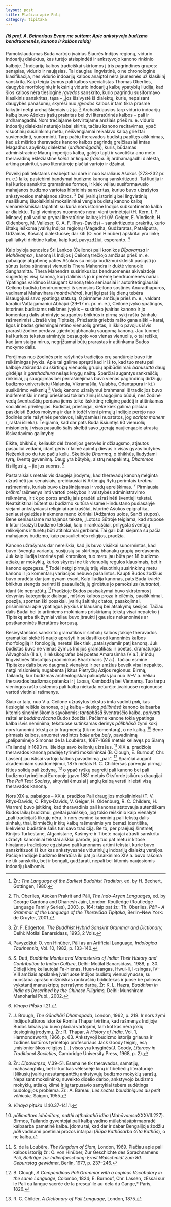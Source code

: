 ```yaml
---
layout: post
title: Plačiau apie Palį
category: tipitaka
---
```


##### (iš prof. A. Beinoriaus *Evaṃ me suttam*: Apie ankstyvojo budizmo bendruomenės, kanono ir kalbos raidą)

Pamokslaudamas Buda vartojo įvairius Šiaurės Indijos regionų, vidurio indoarijų dialektus, kas turėjo atsispindėti ir ankstyvojo kanono rinkinio kalboje. [^1] Indoarijų kalbos tradiciškai skirtomos į tris pagrindines grupes: senąsias, vidurio ir naująsias. Tai daugiau lingvistinė, o ne chronologinė klasifikacija, nes vidurio indoarijų kalbos anaiptol nėra jaunesnės už klasikinį sanskritą. Kaip teigia žymus pali kalbos specialistas Thomas Oberlies, daugybė morfologinių ir leksinių vidurio indoarijų kalbų ypatybių liudija, kad šios kalbos nėra tiesioginė *ṛgvedos* sanskrito, kurio pagrindu susiformavo klasikinis sanskritas, tąsa – „jos išsivystė iš dialektų, kurie, nepaisant daugybės panašumų, skyrėsi nuo *ṛgvedos* kalbos ir tam tikra prasme laikytini netgi archajiškeniais už ją. [^2] Archaiškiausios tarp vidurio indoarijų kalbų buvo Ašokos įrašų prakritas bei dvi literatūrinės kalbos – pali ir ardhamagadhi. Nors trečiajame ketvirtajame amžiais prieš m. e. vidurio indoarijų dialektai neturėjo labai skirtis, tačiau kanono recitavimas, ypač visuotinių susirinkimų metu, neišvengiamai reikalavo kalbą griežtai suvienodinti, sunorminti. Tarp pačių theravados budistų paplitęs aiškinimas, kad už mišrios theravados kanono kalbos pagrindą greičiausiai imtas Magadhos apylinkų dialektas (*ardhamāgadhī*), kuris, būdamas administracine Maurų imperijos kalba, galėjo tapti ir savotiška ano meto theravadinų ekleziastine *koine* ar *lingua franca*. Šį ardhamagadhi dialektą, artimą prakritui, savo literatūroje plačiai vartojo ir džainai.
<!--break-->
Poveikį pali tekstams neabejotinai darė ir nuo karaliaus Ašokos (273–232 pr. m. e.) laikų pastebimi bandymai budizmo kanoną sanskritizuoti. Tai liudija ir kai kurios sanskrito gramatinės formos, ir kiek vėliau susiformavusio mahajanos budizmo vartotas hibridinis sanskritas, kuriuo buvo užrašytos ankstyvosios mahajanos sūtros. [^3] Dėl įvairių istorinių bei lingvistinių neaiškumų šiuolaikiniai mokslininkai vengia budistų kanono kalbą vienareikšmiškai tapatinti su kuria nors istorine Indijos subkontinento kalba ar dialektu. Taigi vieningos nuomonės nėra: vieni tyrinėtojai (H. Kern, I. P. Minaev) pali vadina grynai literatūrine kalba; kiti (W. Geiger, E. Vindisch, H. Oldenberg, M. Valleser, C. A. F. Rhys-Davids) – sanskritizuotu prakritu, kurio ištakų ieškoma įvairių Indijos regionų (Magadha, Gudžaratas, Pataliputra, Udžainas, Košala) dialektuose; dar kiti (O. von Hinüber) apskritai yra linkę pali laikyti dirbtine kalba, kaip kad, pavyzdžiui, esperanto. [^4]

Kaip byloja senosios Šri Lankos (Ceilono) pali kronikos *Dīpavaṃsa* ir *Mahāvaṃsa* , kanoną iš Indijos į Ceiloną trečiojo amžiaus prieš m. e. pabaigoje atgabenę paties Ašokos su misija budizmui skleisti pasiųsti jo sūnus (arba sūnėnas) vienuolis Thera Mahendra ir duktė vienuolė Sanghamitta. Thera Mahendra susirinkusios bendruomenės akivaizdoje sugiedojęs visą kanoną, kurį dalimis iš jo ir perėmę bendruomenės nariai. Ypatingas vaidmuo išsaugant kanoną teko seniausiai ir autoritetingiausiai Ceilono budistų bendruomenei iš senosios Ceilono sostinės Anuradhapuros, vadinamai Mahavihara (*mahāvihāra*), kurį ligi pat šių dienų tebėra išsaugojusi savo ypatingą statusą. O pirmame amžiuje prieš m. e., valdant karaliui Vattagamaniui Abhajui (29–17 m. pr. m. e.), Ceilone įvyko ypatingos, istorinės budistams reikšmės įvykis – susirinko įvairias kanono ir jo komentarų dalis atmintyje saugantys bhikhūs ir pirmą sykį raštu (sinhalų rašmenimis) užrašė visą Tipitaką. Priežastis griebtis rašto gana aiški – karai, ligos ir badas grėsmingai retino vienuolių gretas, ir iškilo pavojus išvis prarasti žodine perdava „giedotojųbhanakų saugomą kanoną. Jau tuomet kai kuriuos tekstus atmintyje besaugojo vos vienas vienuolis, o tai reiškė, kad jam staiga mirus, negrįžtamai būtų prarastas ir atitinkama Budos mokymo dalis.

Perėjimas nuo žodinės prie rašytinės tradicijos erų sandūroje buvo itin reikšmingas įvykis. Apie tai galime spręsti kad ir iš to, kad tuo metu pali kalboje atsiranda du skirtingų vienuolių grupių apibūdinimai: *bahusutta* daug girdėjęs ir *ganthadhura* nešąs knygų naštą. Sparčiai augantys rankraščių rinkiniai, jų saugojimas bei perrašinėjimas buvo vienas pagrindinių didžiųjų budizmo universitetų (Nalanda, Vikramašila, Valabha, Odantapura ir kt.) susikūrimo veiksnių [^5] Vedų kanono užrašymui brahmanai iš tradicijos buvo indiferentiški ir netgi priešinosi tokiam žinių išsaugojimo būdui, nes žodinė vedų šventraščių perdava jiems teikė išskirtinę religinę padėtį ir atitinkamas socialines privilegijas. Budistai, priešingai, siekė kiek galima plačiau paskleisti Budos mokymą ir dar ir todėl vieni pirmųjų Indijoje perėjo nuo žodinės prie rašytinės perdavos, laikydamiesi nuostatos, jog *scripta manent* („raštai išlieka). Teigiama, kad dar pats Buda išsiuntęs 60 vienuolių misionierių į visas pasaulio šalis skelbti savo „gerąją naujienąapie atrastą išsivadavimo galimybę:

Eikite, bhikhūs, keliaukit dėl žmonijos gerovės ir džiaugsmo, atjautos pasauliui vedami, idant gėris ir laimė apimtų dievus ir visas gyvas būtybes. Neženkit po du tuo pačiu keliu. Skelbkite *Dhammą*, o bhikhūs, liudydami tyrą, šventą gyvenimą. Daug yra būtybių, aistrų neapakintų, *Dhammos* išsiilgusių, – jie jus supras. [^6]

Pastaraisiais metais vis daugėja įrodymų, kad theravadų kanoną mėginta užrašinėti jau senaisiais, greičiausiai iš Artimųjų Rytų perimtais *brāhmī* rašmenimis, kuriais buvo užrašinėjamas ir vedų apreiškimas. [^7] Pirmiausia *brāhmī* rašmenys imti vartoti prekybos ir valstybės administravimo reikmėms, ir tik po poros amžių jais pradėti užrašinėti šventieji tekstai. Neatsitiktinai būtent su budizmo kultūra visame Hindustano pusiasalyje siejami ankstyviausi religiniai rankraščiai, istorinė Ašokos epigrafika, seniausi geležies ir akmens meno kūriniai (Adžantos uolos, Sanči stupos). Bene seniausiame mahajanos tekste, „Lotoso Sūtroje teigiama, kad stupose ir kitur išraižyti budizmo tekstai, kaip ir rankraščiai, prilygsta šventųjų relikvijoms ir turėtų būti atitinkamai gerbiami. Tai gali būti siejama su pačia mahajanos budizmo, kaip pasaulietinės religijos, pradžia.

Kanono užrašymas dar nereiškia, kad jis buvo visiškai sunormintas, kad buvo išvengta variantų, susijusių su skirtingų bhanakų grupių perdavomis. Juk kaip liudija istorinės pali knronikos, tuo metu jau būta per 18 budizmo atšakų ar mokyklų, kurios skyrėsi ne tik vienuolių regulos klausimais, bet ir kanono egzegeze. [^8] Todėl netgi pirmųjų trijų visuotinių susirinkimų metu kanono ir jo komentarų variacijos nebuvo pašalintos. Kaupti Budos žodžius buvo pradėta dar jam gyvam esant. Kaip liudija kanonas, pats Buda kvietė bhikhus stengtis perimti iš pasauliečių jų girdėtus jo pamokslus (*suttanta*), idant šie nepražūtų. [^9] Pradžioje Budos pasisakymai buvo skirstomos į devynias kategorijas: dialogai, mišrios kalbos proza ir eilėmis, paaiškinimai, poezija, spontaniški posakiai, įvairių šaltinių citatos, pasakojimai, prisiminimai apie ypatingus įvykius ir klausimų bei atsakymų sesijos. Tačiau dalis Budai bei jo artimiems mokiniams priskiriamų tekstų visai nepateko į Tipitaką arba tik žymiai vėliau buvo įtraukti į gausios nekanoninės ar postkanoninės literatūros korpusą.

Besivystančios sanskrito gramatikos ir sinhalų kalbos įtakoje theravados gramatikai siekė iš naujo aprašyti ir suklasifikuoti kanoninės kalbos morfologiją ir fonologiją, neretai šiek tiek „pataisydamiir patį kanoną. Juk budistas buvo ne vienas žymus Indijos gramatikas: ir poetas, dramaturgas Ašvaghoša (II a.), ir leksikografas bei poetas Amarasimha (V a.), ir indų lingvistinės filosofijos pradininkas Bhartriharis (V a.). Tačiau esminė Tipitakos dalis buvo daugmaž vienalytė ir per amžius beveik visai nepakito, netgi misionierių nugabenta į kitus Pietryčių Azijos regionus: Birmą, Tailandą, kur budizmas archeologiškai paliudytas jau nuo IV–V a. Vėliau theravados budizmas patenka ir į Laosą, Kambodžą bei Vietnamą. Tuo tarpu vieningos rašto sistemos pali kalba niekada neturėjo: įvairiuose regionuose vartoti vietiniai rašmenys.

Šiaip ar taip, nuo V a. Ceilone užrašytus tekstus imta vadinti *pāli*, kas tiesiogiai reiškia kanonas, o jų kalbą – tiesiog *pālibhāsā* kanono kalbaarba kitomis sinonimiškomis sąvokomis: *tantibhāsā* šventraščio kalba, *pariyatti* raštai ar *buddhavācana* Budos žodžiai. Pačiame kanone tokia ypatinga kalba išvis neminima; tekstuose sutinkamas derinys *pālibhāsā* žymi kokį nors kanoninį tekstą ar jo fragmentą (tik ne komentarą), o ne kalbą. [^10] Bene pirmasis kalbos, anuomet vadintos *balie* arba *baly*, pavadinimą „palipaminėjo Simonas de la Loubêras, 1687–1688 metais keliavęs po Siamą (Tailandą) ir 1693 m. išleidęs savo kelionių užrašus. [^11] XIX a. pradžioje theravados kanoną pradėję tyrinėti mokslininkai (B. Clough, E. Burnouf, Chr. Lassen) jau ištisai vartojo kalbos pavadinimą „pali“. [^12] Sparčiai augant akademiniam susidomėjimui, 1875 metais R. C. Childersas parengia pirmąjį išties solidų pali žodyną, [^13] o ypač ryškų pagreitį pali kanono bei pali budizmo tyrinėjimai Europoje įgavo 1881 metais Oksforde įsikūrus draugijai *The Pali Text Society*, aktyviai ėmusiai į anglų kalbą versti ir leisti visą theravados kanoną.

Nors XIX a. pabaigos – XX a. pradžios Pali draugijos mokslininkai (T. V. Rhys-Davids, C. Rhys-Davids, V. Geiger, H. Oldenburg, R. C. Childers, H. Warren) buvo įsitikinę, kad theravadinis pali kanonas atstovauja autentiškam Budos laikų budizmui, greitai paaiškėjo, jog tokio reiškinio kaip vienalytė „pali tradicijaiš tikrųjų nėra. Ir nors esminė kanoninių pali tekstų dalis sinhalų, thai, birmiečių ir kitų kalbų rašmenimis yra bemaž identiška, kiekviena budistinė šalis turi savo tradiciją. Be to, per praėjusį šimtmetį Kinijos Turkestane, Afganistane, Kašmyre ir Tibete naujai atrasti sanskritu užrašyti kanoniniai tekstai aiškiai parodė, jog tuo pat metu ir kitose hinajanos tradicijose egzistavo pali kanonams artimi tekstai, kurie buvo sanskritizuoti iš kur kas ankstyvesnės viduriniųjų indoarijų dialektų versijos. Pačioje Indijoje budizmo literatūra iki pat jo išnaikinimo XIV a. buvo rašoma ne tik sanskritu, bet ir bengali, gudžarati, nepali bei kitomis naujosiomis indoarijų kalbomis.

[^1]: Žr.: *The Language of the Earliest Buddhist Tradition,* ed. by H. Bechert, Gottingen, 1980.

[^2]: Th. Oberlies, Aśokan Prakrit and Pāli, *The Indo-Aryan Languages,* ed. by George Cardona and Dhanesh Jain, London: Routledge (Routledge Language Family Series), 2003, p. 164; taip pat žr.: Th. Oberlies, *Pāli – A Grammar of the Language of the Theravāda Tipiṭaka*, Berlin–New York: de Gruyter, 2001.

[^3]: Žr. F. Edgerton, *The Buddhist Hybrid Sanskrit Grammar and Dictionary,* Delhi: Motilal Banarsidass, 1993, 2 Vols.

[^4]: Pavyzdžiui: O. von Hinüber, Pāli as an Artificial Language, *Indologica Taurinensia*, Vol. 10, 1982, p. 133–140.

[^5]: S. Dutt, *Buddhist Monks and Monasteries of India: Their History and Contribution to Indian Culture*, Delhi: Motilal Banarsidass, 1988, p. 30. Didieji kinų keliautojai Fa-hienas, Huen-tsangas, Hwui-li, I-tsingas, IV–VIII amžiais apsilankę įvairiuose Indijos budistų vienuolynuose, su nuostaba aprašo milžiniškas rankraščių bibliotekas ir juose be paliovos vykstantį manuskriptų perrašymo darbą. Žr: K. L. Hazra, *Buddhism in India as Described by the Chinese Piligrims,* Delhi: Munshiram Manoharlal Publ., 2002.

[^6]: *Vinaya PiÏaka* I.21.

[^7]: J. Brough, *The Gāndhārī Dhamapada,* London, 1962, p. 218. Ir nors žymi Indijos kultūros istorikė Romila Thapar tvirtina, kad rašmenys Indijoje Budos laikais jau buvo plačiai vartojami, tam kol kas nėra jokių tiesioginių įrodymų. Žr.: R. Thapar, *A History of India*, Vol. 1, Harmondsworth, 1966, p. 63. Ankstyvoji budizmo istorija griauna ir žodinės kultūros tyrinėtojo profesoriaus Jack Goody teiginį, esą „misionieriškos religijos [...] visos yra knyginės(J. Goody, *Literacy in Traditional Societies*, Cambridge University Press, 1968, p. 2).
[^8]: Žr.: *Dīpavaṃsa,* V.39–51. Esama ne tik theravados, samatijų, mahasanghikų, bet ir kur kas vėlesnėje kinų ir tibetiečių literatūroje išlikusių įvairių nesutampantčių ankstyvųjų budizmo mokyklų sarašų. Nepaisant mokslininkų nuveikto didelio darbo, ankstyvojo budizmo mokyklų, atšakų kilmė ir jų tarpusavio santykiai tebėra sudėtinga budologijos problema. Žr.: A. Bareau, *Les sectes bouddhiques du petit véhicule,* Saigon, 1955.

[^9]: *Vinaya piṭaka*  I.140.37-141.1.

[^10]: *pālimattam idhānītaṃ, natthi aṭṭhakathā idha* (*Mahāvaṃsa*XXXVII.227). Birmos, Tailando gyventojai pali kalbą vadino mūlabhāsāpirmapradė kalbaarba pamatinė kalba. Įdomu tai, kad dar ir dabar Bengalijoje žodžiu *pāli* vadinami poetiniai prozos intarpai (*Rūpa Kathāsarba Gīta Kathās*), o ne kalba.

[^11]: S. de la Loubêre, *The Kingdom of Siam*, London, 1969. Plačiau apie pali kalbos istoriją žr.: O. von Hinüber, Zur Geschichte des Sprachnamens Pāli, *Beiträge zur Indienforschung: Ernst Walschmidt zum 80. Geburtstag gewidmet*, Berlin, 1977, p. 237–246.

[^12]: B. Clough, *A Compendious Pali Grammar with a copious Vocabulary in the same Language*, Colombo, 1824; E. Burnouf, Chr. Lassen, zEssai sur le Pali ou langue sacrée de la presqu'ile au-dela du Gange,* Paris, 1826.

[^13]: R. C. Childer, *A Dictionary of Pāli Language,* London, 1875.
